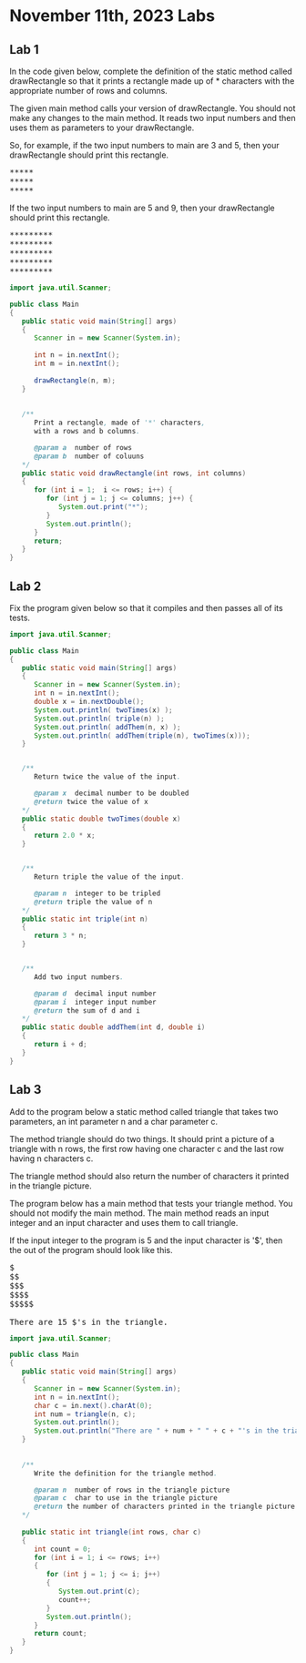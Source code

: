# November 11th, 2023 Labs

## Lab 1
In the code given below, complete the definition of the static method called drawRectangle so that it prints a rectangle made up of * characters with the appropriate number of rows and columns.

The given main method calls your version of drawRectangle. You should not make any changes to the main method. It reads two input numbers and then uses them as parameters to your drawRectangle.

So, for example, if the two input numbers to main are 3 and 5, then your drawRectangle should print this rectangle.
<pre>
*****
*****
*****
</pre>
If the two input numbers to main are 5 and 9, then your drawRectangle should print this rectangle.
<pre>
*********
*********
*********
*********
*********
</pre>

```java
import java.util.Scanner;

public class Main
{
   public static void main(String[] args)
   {
      Scanner in = new Scanner(System.in);
      
      int n = in.nextInt();
      int m = in.nextInt();
      
      drawRectangle(n, m);
   }
   
   
   /**
      Print a rectangle, made of '*' characters,
      with a rows and b columns.

      @param a  number of rows
      @param b  number of coluuns
   */
   public static void drawRectangle(int rows, int columns)
   {
      for (int i = 1;  i <= rows; i++) {
         for (int j = 1; j <= columns; j++) {
            System.out.print("*");
         }
         System.out.println();
      }
      return;
   }
}
```

## Lab 2
Fix the program given below so that it compiles and then passes all of its tests.

```java
import java.util.Scanner;

public class Main
{
   public static void main(String[] args)
   {
      Scanner in = new Scanner(System.in);
      int n = in.nextInt();
      double x = in.nextDouble();
      System.out.println( twoTimes(x) );
      System.out.println( triple(n) );
      System.out.println( addThem(n, x) );
      System.out.println( addThem(triple(n), twoTimes(x)));
   }


   /**
      Return twice the value of the input.

      @param x  decimal number to be doubled
      @return twice the value of x
   */
   public static double twoTimes(double x)
   {
      return 2.0 * x;
   }


   /**
      Return triple the value of the input.

      @param n  integer to be tripled
      @return triple the value of n
   */
   public static int triple(int n)
   {
      return 3 * n;
   }


   /**
      Add two input numbers.

      @param d  decimal input number
      @param i  integer input number
      @return the sum of d and i
   */
   public static double addThem(int d, double i)
   {
      return i + d;
   }
}
```

## Lab 3

Add to the program below a static method called triangle that takes two parameters, an int parameter n and a char parameter c.

The method triangle should do two things. It should print a picture of a triangle with n rows, the first row having one character c and the last row having n characters c.

The triangle method should also return the number of characters it printed in the triangle picture.

The program below has a main method that tests your triangle method. You should not modify the main method. The main method reads an input integer and an input character and uses them to call triangle.

If the input integer to the program is 5 and the input character is '$', then the out of the program should look like this.
<pre>
$
$$
$$$
$$$$
$$$$$

There are 15 $'s in the triangle.
</pre>

```java
import java.util.Scanner;

public class Main
{
   public static void main(String[] args)
   {
      Scanner in = new Scanner(System.in);
      int n = in.nextInt();
      char c = in.next().charAt(0);
      int num = triangle(n, c);
      System.out.println();
      System.out.println("There are " + num + " " + c + "'s in the triangle.");
   }
   
   
   /**
      Write the definition for the triangle method.

      @param n  number of rows in the triangle picture
      @param c  char to use in the triangle picture
      @return the number of characters printed in the triangle picture
   */
   
   public static int triangle(int rows, char c)
   {
      int count = 0;
      for (int i = 1; i <= rows; i++) 
      {
         for (int j = 1; j <= i; j++) 
         {
            System.out.print(c);
            count++;
         }
         System.out.println();
      }
      return count;
   }
}
```